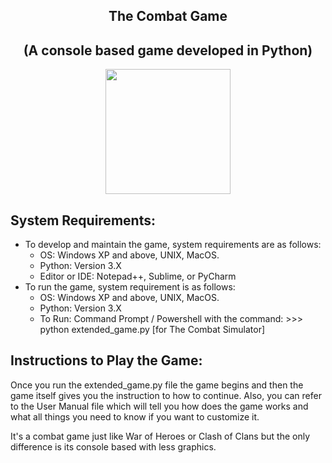 <div align="center">

The Combat Game
--------------------
(A console based game developed in Python)
---------------------

<img src="roulette_cash.jpg" width="200px" height="200px"> </img> 
</div>

System Requirements:
--------------------- 
*	To develop and maintain the game, system requirements are as follows:
      * OS:  Windows XP and above, UNIX,  MacOS.
      * Python:  Version 3.X
      * Editor or IDE:  Notepad++, Sublime, or PyCharm
*	To run the game, system requirement is as follows:
      * OS:  Windows XP and above, UNIX,  MacOS.
      * Python:  Version 3.X
      * To Run:  Command Prompt / Powershell with the command:
                >>>  python extended_game.py     [for The Combat Simulator] 


Instructions to Play the Game:
------------------------------
Once you run the extended_game.py file the game begins and then the game itself gives you the instruction to how to continue. Also, you can refer to the User Manual file which will tell you how does the game works and what all things you need to know if you want to customize it.


It's a combat game just like War of Heroes or Clash of Clans but the only difference is its console based with less graphics.
